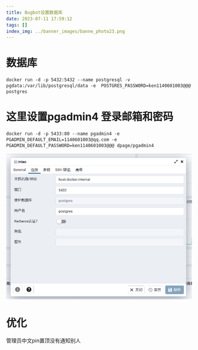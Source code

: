 ```yaml
---
title: Bugbot设置数据库
date: 2023-07-11 17:59:12
tags: []
index_img: ../banner_images/banne_photo23.png
---
```

# 数据库

```
docker run -d -p 5432:5432 --name postgresql -v pgdata:/var/lib/postgresql/data -e  POSTGRES_PASSWORD=ken1140601003@@@ postgres
```

# 这里设置pgadmin4 登录邮箱和密码


```
docker run -d -p 5433:80 --name pgadmin4 -e PGADMIN_DEFAULT_EMAIL=1140601003@qq.com -e PGADMIN_DEFAULT_PASSWORD=ken1140601003@@@ dpage/pgadmin4
```
![](../images/Pasted%20image%2020230706133521.png)

# 优化
管理员中文pin置顶没有通知别人
